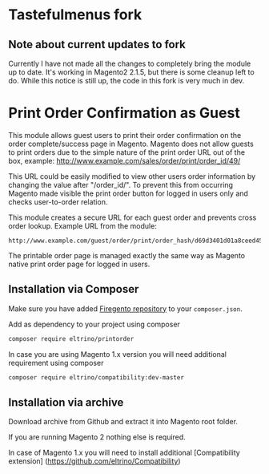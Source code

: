 # Tastefulmenus fork
## Note about current updates to fork
Currently I have not made all the changes to completely bring the module up to date.
It's working in Magento2 2.1.5, but there is some cleanup left to do.
While this notice is still up, the code in this fork is very much in dev.


# Print Order Confirmation as Guest

This module allows guest users to print their order confirmation on the order complete/success page in Magento.
Magento does not allow guests to print orders due to the simple nature of the print order URL out of the box, example: http://www.example.com/sales/order/print/order_id/49/  

This URL could be easily modified to view other users order information by changing the value after "/order_id/".
To prevent this from occurring Magento made visible the print order button for logged in users only and checks user-to-order relation.
 
This module creates a secure URL for each guest order and prevents cross order lookup.  Example URL from the module:  

```
http://www.example.com/guest/order/print/order_hash/d69d3401d01a8ceed4549434e5ad9f40/
```

The printable order page is managed exactly the same way as Magento native print order page for logged in users.

## Installation via Composer

Make sure you have added [Firegento  repository](http://packages.firegento.com/) to your `composer.json`.  

Add as dependency to your project using composer

```bash
composer require eltrino/printorder  
```

In case you are using Magento 1.x version you will need additional requirement using composer

```bash
composer require eltrino/compatibility:dev-master
```

## Installation via archive

Download archive from Github and extract it into Magento root folder.
 
If you are running Magento 2 nothing else is required.

In case of Magento 1.x you will need to install additional [Compatibility extension] (https://github.com/eltrino/Compatibility)